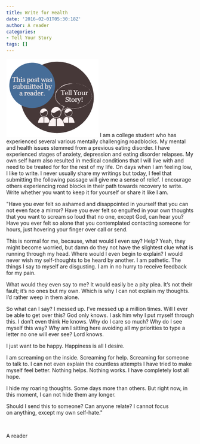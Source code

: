 ```yaml
---
title: Write for Health
date: '2016-02-01T05:30:18Z'
author: A reader
categories:
- Tell Your Story
tags: []
---
```


<img class="alignleft wp-image-1519 size-full" src="/images/tell-your-story.png" alt="This post was submitted by a reader." width="247" height="209" />
I am a college student who has experienced several various mentally challenging roadblocks. My mental and health issues stemmed from a previous eating disorder. I have experienced stages of anxiety, depression and eating disorder relapses. My own self harm also resulted in medical conditions that I will live with and need to be treated for for the rest of my life. On days when I am feeling low, I like to write. I never usually share my writings but today, I feel that submitting the following passage will give me a sense of relief. I encourage others experiencing road blocks in their path towards recovery to write. Write whether you want to keep it for yourself or share it like I am.

"Have you ever felt so ashamed and disappointed in yourself that you can not even face a mirror? Have you ever felt so engulfed in your own thoughts that you want to scream so loud that no one, except God, can hear you? Have you ever felt so alone that you contemplated contacting someone for hours, just hovering your finger over call or send.

This is normal for me, because, what would I even say? Help? Yeah, they might become worried, but damn do they not have the slightest clue what is running through my head. Where would I even begin to explain? I would never wish my self-thoughts to be heard by another. I am pathetic. The things I say to myself are disgusting. I am in no hurry to receive feedback for my pain.

What would they even say to me? It would easily be a pity plea. It’s not their fault; it’s no ones but my own. Which is why I can not explain my thoughts. I’d rather weep in them alone.

So what can I say? I messed up. I’ve messed up a million times. Will I ever be able to get over this? God only knows. I ask him why I put myself through this. I don’t even think He knows. Why do I care so much? Why do I see myself this way? Why am I sitting here avoiding all my priorities to type a letter no one will ever see? Lord knows.

I just want to be happy. Happiness is all I desire.

I am screaming on the inside. Screaming for help. Screaming for someone to talk to. I can not even explain the countless attempts I have tried to make myself feel better. Nothing helps. Nothing works. I have completely lost all hope.

I hide my roaring thoughts. Some days more than others. But right now, in this moment, I can not hide them any longer.

Should I send this to someone? Can anyone relate? I cannot focus on anything, except my own self-hate."

&nbsp;

A reader